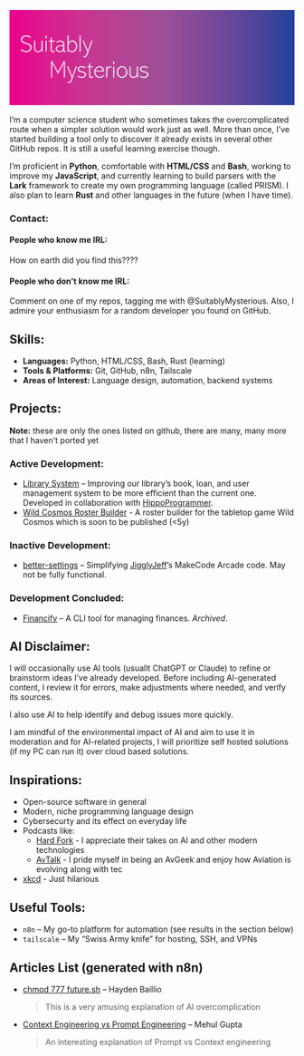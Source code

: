 ![SuitablyMysterious](SuitablyMysteriousBanner.png)

I’m a computer science student who sometimes takes the overcomplicated route when a simpler solution would work just as well. More than once, I’ve started building a tool only to discover it already exists in several other GitHub repos. It is still a useful learning exercise though.

I’m proficient in **Python**, comfortable with **HTML/CSS** and **Bash**, working to improve my **JavaScript**, and currently learning to build parsers with the **Lark** framework to create my own programming language (called PRISM).
I also plan to learn **Rust** and other languages in the future (when I have time).

### Contact:

#### People who know me IRL:

How on earth did you find this????

#### People who don't know me IRL:

Comment on one of my repos, tagging me with @SuitablyMysterious. Also, I admire your enthusiasm for a random developer you found on GitHub.

## Skills:

- **Languages:** Python, HTML/CSS, Bash, Rust (learning)
- **Tools & Platforms:** Git, GitHub, n8n, Tailscale
- **Areas of Interest:** Language design, automation, backend systems

## Projects:

**Note:** these are only the ones listed on github, there are many, many more that I haven't ported yet

### Active Development:
- [Library System](https://github.com/The-CS-Nerds/Library-System) – Improving our library’s book, loan, and user management system to be more efficient than the current one. Developed in collaboration with [HippoProgrammer](https://github.com/HippoProgrammer).
- [Wild Cosmos Roster Builder](https://github.com/the-cs-nerds/wild-cosmos-roster-builder) - A roster builder for the tabletop game Wild Cosmos which is soon to be published (<5y)

### Inactive Development:
- [better-settings](https://github.com/SuitablyMysterious/better-settings) – Simplifying [JigglyJeff](https://github.com/JigglyJeff)’s MakeCode Arcade code. May not be fully functional.

### Development Concluded:
- [Financify](https://github.com/SuitablyMysterious/Financify) – A CLI tool for managing finances. *Archived*.

## AI Disclaimer:

I will occasionally use AI tools (usuallt ChatGPT or Claude) to refine or brainstorm ideas I’ve already developed. Before including AI-generated content, I review it for errors, make adjustments where needed, and verify its sources.  

I also use AI to help identify and debug issues more quickly.  

I am mindful of the environmental impact of AI and aim to use it in moderation and for AI-related projects, I will prioritize self hosted solutions (if my PC can run it) over cloud based solutions.

## Inspirations:

- Open-source software in general
- Modern, niche programming language design
- Cybersecurty and its effect on everyday life
- Podcasts like:
  - [Hard Fork](https://www.nytimes.com/column/hard-fork) - I appreciate their takes on AI and other modern technologies
  - [AvTalk](https://podcasts.apple.com/us/podcast/avtalk-aviation-podcast/id1215571407) - I pride myself in being an AvGeek and enjoy how Aviation is evolving along with tec
- [xkcd](https://xkcd.com/) - Just hilarious

## Useful Tools:

- `n8n` – My go-to platform for automation (see results in the section below)
- `tailscale` – My “Swiss Army knife” for hosting, SSH, and VPNs

## Articles List (generated with n8n)

- [chmod 777 future.sh](https://medium.com/@haydengpt/chmod-777-future-sh-645035b67419) – Hayden Baillio  
  > This is a very amusing explanation of AI overcomplication
- [Context Engineering vs Prompt Engineering](https://medium.com/data-science-in-your-pocket/context-engineering-vs-prompt-engineering-379e9622e19d) – Mehul Gupta  
  > An interesting explanation of Prompt vs Context engineering
